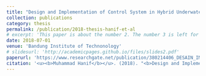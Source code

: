 ```yaml
---
title: "Design and Implementation of Control System in Hybrid Underwater Glider Vehicle in ROS Environment."
collection: publications
category: thesis
permalink: /publication/2018-thesis-hanif-et-al
# excerpt: 'This paper is about the number 2. The number 3 is left for future work.'
date: 2018-07-01
venue: 'Bandung Institute of Technonology'
# slidesurl: 'http://academicpages.github.io/files/slides2.pdf'
paperurl: 'https://www.researchgate.net/publication/380214406_DESAIN_IMPLEMENTASI_SISTEM_KONTROL_PADA_WAHANA_HYBRID_UNDERWATER_GLIDER_BERBASIS_ROS'
citation: '<u><b>Muhammad Hanif</b></u>. (2018). "<b>Design and Implementation of Control System in Hybrid Underwater Glider Vehicle in ROS Environment.</b>" B.Sc Thesis. Department of Electrical Engineering. Bandung Institute of Technology. July 2018.'
---
```


<!-- The contents above will be part of a list of publications, if the user clicks the link for the publication than the contents of section will be rendered as a full page, allowing you to provide more information about the paper for the reader. When publications are displayed as a single page, the contents of the above "citation" field will automatically be included below this section in a smaller font. -->